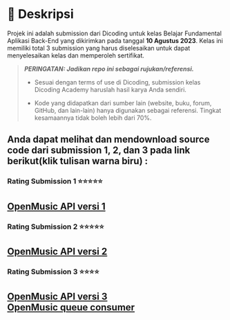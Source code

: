 # 📃 Deskripsi

Projek ini adalah submission dari Dicoding untuk kelas Belajar Fundamental Aplikasi Back-End yang dikirimkan pada tanggal <b>10 Agustus 2023</b>. Kelas ini memiliki total 3 submission yang harus diselesaikan untuk dapat menyelesaikan kelas dan memperoleh sertifikat.

> **_PERINGATAN: Jadikan repo ini sebagai rujukan/referensi._**
>
> - Sesuai dengan terms of use di Dicoding, submission kelas Dicoding Academy haruslah hasil karya Anda sendiri.
>
> - Kode yang didapatkan dari sumber lain (website, buku, forum, GitHub, dan lain-lain) hanya digunakan sebagai referensi. Tingkat kesamaannya tidak boleh lebih dari 70%.

## Anda dapat melihat dan mendownload source code dari submission 1, 2, dan 3 pada link berikut(klik tulisan warna biru) : 

### Rating Submission 1 ⭐⭐⭐⭐⭐
## [OpenMusic API versi 1](https://github.com/indrayyana/Dicoding-Backend-Fundamental-Submission/tree/versi_1) 

### Rating Submission 2 ⭐⭐⭐⭐⭐ 
## [OpenMusic API versi 2](https://github.com/indrayyana/Dicoding-Backend-Fundamental-Submission/tree/versi_2) 

### Rating Submission 3 ⭐⭐⭐⭐
## [OpenMusic API versi 3](https://github.com/indrayyana/Dicoding-Backend-Fundamental-Submission/tree/master/open-music-back-end) <br>[OpenMusic queue consumer](https://github.com/indrayyana/Dicoding-Backend-Fundamental-Submission/tree/master/open-music-queue-consumer) 

